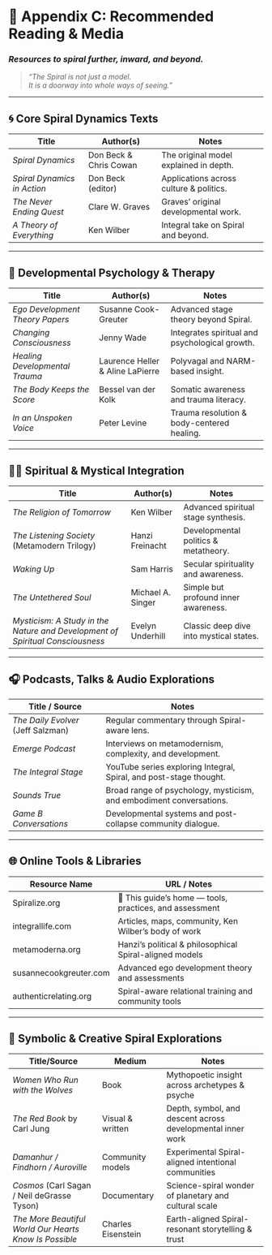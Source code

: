 # 📘 Appendix C: Recommended Reading & Media  
### *Resources to spiral further, inward, and beyond.*

> _“The Spiral is not just a model.  
> It is a doorway into whole ways of seeing.”_

---

## 🌀 Core Spiral Dynamics Texts

| Title                                                                 | Author(s)                               | Notes                                  |
|-----------------------------------------------------------------------|------------------------------------------|----------------------------------------|
| *Spiral Dynamics*                                                    | Don Beck & Chris Cowan                  | The original model explained in depth. |
| *Spiral Dynamics in Action*                                          | Don Beck (editor)                       | Applications across culture & politics.|
| *The Never Ending Quest*                                             | Clare W. Graves                         | Graves’ original developmental work.   |
| *A Theory of Everything*                                             | Ken Wilber                              | Integral take on Spiral and beyond.    |

---

## 🧠 Developmental Psychology & Therapy

| Title                                                                | Author(s)                              | Notes                                 |
|----------------------------------------------------------------------|-----------------------------------------|----------------------------------------|
| *Ego Development Theory Papers*                                      | Susanne Cook-Greuter                   | Advanced stage theory beyond Spiral.  |
| *Changing Consciousness*                                             | Jenny Wade                             | Integrates spiritual and psychological growth. |
| *Healing Developmental Trauma*                                       | Laurence Heller & Aline LaPierre       | Polyvagal and NARM-based insight.     |
| *The Body Keeps the Score*                                           | Bessel van der Kolk                    | Somatic awareness and trauma literacy.|
| *In an Unspoken Voice*                                               | Peter Levine                           | Trauma resolution & body-centered healing. |

---

## 🧘‍♀️ Spiritual & Mystical Integration

| Title                                                                | Author(s)                              | Notes                                 |
|----------------------------------------------------------------------|-----------------------------------------|----------------------------------------|
| *The Religion of Tomorrow*                                           | Ken Wilber                             | Advanced spiritual stage synthesis.   |
| *The Listening Society* (Metamodern Trilogy)                         | Hanzi Freinacht                         | Developmental politics & metatheory.  |
| *Waking Up*                                                          | Sam Harris                              | Secular spirituality and awareness.   |
| *The Untethered Soul*                                               | Michael A. Singer                       | Simple but profound inner awareness.  |
| *Mysticism: A Study in the Nature and Development of Spiritual Consciousness* | Evelyn Underhill               | Classic deep dive into mystical states.|

---

## 🎧 Podcasts, Talks & Audio Explorations

| Title / Source                     | Notes                                                               |
|-----------------------------------|---------------------------------------------------------------------|
| *The Daily Evolver* (Jeff Salzman)| Regular commentary through Spiral-aware lens.                       |
| *Emerge Podcast*                  | Interviews on metamodernism, complexity, and development.           |
| *The Integral Stage*              | YouTube series exploring Integral, Spiral, and post-stage thought.  |
| *Sounds True*                     | Broad range of psychology, mysticism, and embodiment conversations. |
| *Game B Conversations*            | Developmental systems and post-collapse community dialogue.         |

---

## 🌐 Online Tools & Libraries

| Resource Name                            | URL / Notes                                                    |
|------------------------------------------|----------------------------------------------------------------|
| Spiralize.org                             | 🌟 This guide’s home — tools, practices, and assessment         |
| integrallife.com                          | Articles, maps, community, Ken Wilber’s body of work           |
| metamoderna.org                           | Hanzi’s political & philosophical Spiral-aligned models         |
| susannecookgreuter.com                    | Advanced ego development theory and assessments                |
| authenticrelating.org                     | Spiral-aware relational training and community tools           |

---

## 🎨 Symbolic & Creative Spiral Explorations

| Title/Source                              | Medium           | Notes                                                 |
|-------------------------------------------|------------------|--------------------------------------------------------|
| *Women Who Run with the Wolves*           | Book             | Mythopoetic insight across archetypes & psyche         |
| *The Red Book* by Carl Jung               | Visual & written | Depth, symbol, and descent across developmental inner work |
| *Damanhur / Findhorn / Auroville*         | Community models | Experimental Spiral-aligned intentional communities    |
| *Cosmos* (Carl Sagan / Neil deGrasse Tyson)| Documentary       | Science-spiral wonder of planetary and cultural scale  |
| *The More Beautiful World Our Hearts Know Is Possible* | Charles Eisenstein | Earth-aligned Spiral-resonant storytelling & trust     |


